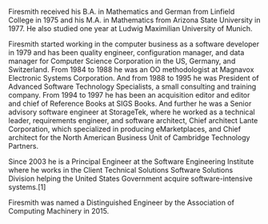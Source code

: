 
Firesmith received his B.A. in Mathematics and German from Linfield College in 1975 and his M.A. in Mathematics from Arizona State University in 1977. He also studied one year at Ludwig Maximilian University of Munich.

Firesmith started working in the computer business as a software developer in 1979 and has been quality engineer, configuration manager, and data manager for Computer Science Corporation in the US, Germany, and Switzerland. From 1984 to 1988 he was an OO methodologist at Magnavox Electronic Systems Corporation. And from 1988 to 1995 he was President of Advanced Software Technology Specialists, a small consulting and training company. From 1994 to 1997 he has been an acquisition editor and editor and chief of Reference Books at SIGS Books. And further he was a Senior advisory software engineer at StorageTek, where he worked as a technical leader, requirements engineer, and software architect, Chief architect Lante Corporation, which specialized in producing eMarketplaces, and Chief architect for the North American Business Unit of Cambridge Technology Partners.

Since 2003 he is a Principal Engineer at the Software Engineering Institute where he works in the Client Technical Solutions Software Solutions Division helping the United States Government acquire software-intensive systems.[1]

Firesmith was named a Distinguished Engineer by the Association of Computing Machinery in 2015. 

